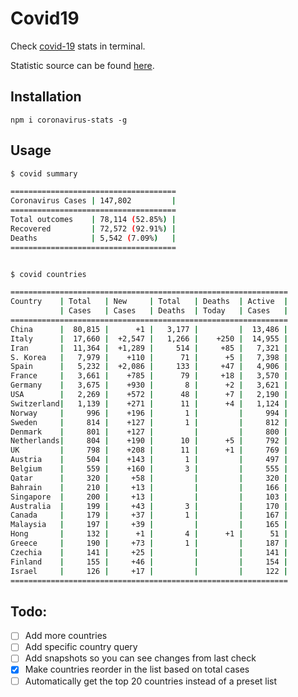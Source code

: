 
# Covid19

Check [covid-19](https://www.who.int/emergencies/diseases/novel-coronavirus-2019/events-as-they-happen) stats in terminal. 

Statistic source can be found [here](https://www.worldometers.info/coronavirus/).


## Installation
```
npm i coronavirus-stats -g 
```

## Usage

```bash
$ covid summary

=====================================
Coronavirus Cases | 147,802         |
=====================================
Total outcomes    | 78,114 (52.85%) |
Recovered         | 72,572 (92.91%) |
Deaths            | 5,542 (7.09%)   |
=====================================


$ covid countries

==============================================================
Country    | Total   | New     | Total   | Deaths  | Active  |
           | Cases   | Cases   | Deaths  | Today   | Cases   |
==============================================================
China      |  80,815 |      +1 |   3,177 |         |  13,486 |
Italy      |  17,660 |  +2,547 |   1,266 |    +250 |  14,955 |
Iran       |  11,364 |  +1,289 |     514 |     +85 |   7,321 |
S. Korea   |   7,979 |    +110 |      71 |      +5 |   7,398 |
Spain      |   5,232 |  +2,086 |     133 |     +47 |   4,906 |
France     |   3,661 |    +785 |      79 |     +18 |   3,570 |
Germany    |   3,675 |    +930 |       8 |      +2 |   3,621 |
USA        |   2,269 |    +572 |      48 |      +7 |   2,190 |
Switzerland|   1,139 |    +271 |      11 |      +4 |   1,124 |
Norway     |     996 |    +196 |       1 |         |     994 |
Sweden     |     814 |    +127 |       1 |         |     812 |
Denmark    |     801 |    +127 |         |         |     800 |
Netherlands|     804 |    +190 |      10 |      +5 |     792 |
UK         |     798 |    +208 |      11 |      +1 |     769 |
Austria    |     504 |    +143 |       1 |         |     497 |
Belgium    |     559 |    +160 |       3 |         |     555 |
Qatar      |     320 |     +58 |         |         |     320 |
Bahrain    |     210 |     +13 |         |         |     166 |
Singapore  |     200 |     +13 |         |         |     103 |
Australia  |     199 |     +43 |       3 |         |     170 |
Canada     |     179 |     +37 |       1 |         |     167 |
Malaysia   |     197 |     +39 |         |         |     165 |
Hong       |     132 |      +1 |       4 |      +1 |      51 |
Greece     |     190 |     +73 |       1 |         |     187 |
Czechia    |     141 |     +25 |         |         |     141 |
Finland    |     155 |     +46 |         |         |     154 |
Israel     |     126 |     +17 |         |         |     122 |
==============================================================
```

## Todo:
 - [ ] Add more countries
 - [ ] Add specific country query
 - [ ] Add snapshots so you can see changes from last check 
 - [x] Make countries reorder in the list based on total cases
 - [ ] Automatically get the top 20 countries instead of a preset list
